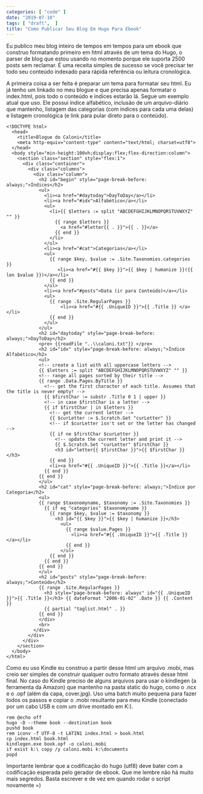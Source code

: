 ```yaml
---
categories: [ "code" ]
date: "2019-07-10"
tags: [ "draft",  ]
title: "Como Publicar Seu Blog Em Hugo Para Ebook"
---
```

Eu publico meu blog inteiro de tempos em tempos para um ebook que construo formatando primeiro em html através de um tema do Hugo, o parser de blog que estou usando no momento porque ele suporta 2500 posts sem reclamar. É uma receita simples de sucesso se você precisar ter todo seu conteúdo indexado para rápida referência ou leitura cronológica.

A primeira coisa a ser feita é preparar um tema para formatar seu html. Eu já tenho um linkado no meu blogue e que precisa apenas formatar o index.html, pois todo o conteúdo e índices estarão lá. Segue um exemplo atual que uso. Ele possui índice alfabético, inclusão de um arquivo-diário que mantenho, listagem das categorias (com índices para cada uma delas) e listagem cronológica (e link para pular direto para o conteúdo).

    <!DOCTYPE html>
      <head>
        <title>Blogue do Caloni</title>
        <meta http-equiv="content-type" content="text/html; charset=utf8">
      </head>
      <body style="min-height:100vh;display:flex;flex-direction:column">
        <section class="section" style="flex:1">
          <div class="container">
            <div class="columns">
              <div class="column">
                <h2 id="begin" style="page-break-before: always;">Índices</h2>
                <ul>
                  <li><a href="#daytoday">DayToDay</a></li>
                  <li><a href="#idx">Alfabético</a></li>
                  <ul>
                    <li>{{ $letters := split "ABCDEFGHIJKLMNOPQRSTUVWXYZ" "" }}
                      {{ range $letters }}
                        <a href="#letter{{ . }}">{{ . }}</a>
                      {{ end }}
                    </li>
                  </ul>
                  <li><a href="#cat">Categorias</a></li>
                  <ul>
                    {{ range $key, $value := .Site.Taxonomies.categories }}
    	               <li><a href="#{{ $key }}">{{ $key | humanize }}({{ len $value }})</a></li>
                    {{ end }}
                  </ul>
                  <li><a href="#posts">Data (ir para Conteúdo)</a></li>
                  <ul>
                    {{ range .Site.RegularPages }}
                        <li><a href="#{{ .UniqueID }}">{{ .Title }} </a></li>
                    {{ end }}
                  </ul>
                </ul>
                <h2 id="daytoday" style="page-break-before: always;">DayToDay</h2>
                <pre> {{readFile "..\\caloni.txt"}} </pre>
                <h2 id="idx" style="page-break-before: always;">Índice Alfabético</h2>
                <ul>
                <!-- create a list with all uppercase letters -->
                {{ $letters := split "ABCDEFGHIJKLMNOPQRSTUVWXYZ" "" }}
                <!-- range all pages sorted by their title -->
                {{ range .Data.Pages.ByTitle }}
                  <!-- get the first character of each title. Assumes that the title is never empty! -->
                  {{ $firstChar := substr .Title 0 1 | upper }}
                  <!-- in case $firstChar is a letter -->
                  {{ if $firstChar | in $letters }}
                    <!-- get the current letter -->
                    {{ $curLetter := $.Scratch.Get "curLetter" }}
                    <!-- if $curLetter isn't set or the letter has changed -->
                    {{ if ne $firstChar $curLetter }}
                      <!-- update the current letter and print it -->
                      {{ $.Scratch.Set "curLetter" $firstChar }}
                      <h3 id="letter{{ $firstChar }}">{{ $firstChar }}</h3>
                    {{ end }}
                    <li><a href="#{{ .UniqueID }}">{{ .Title }}</a></li>
                  {{ end }}
                {{ end }}
                </ul>
                <h2 id="cat" style="page-break-before: always;">Índice por Categoria</h2>
                <ul>
                {{ range $taxonomyname, $taxonomy := .Site.Taxonomies }}
                  {{ if eq "categories" $taxonomyname }}
                    {{ range $key, $value := $taxonomy }}
                      <h3 id="{{ $key }}">{{ $key | humanize }}</h3>
                        <ul>
                          {{ range $value.Pages }}
                            <li><a href="#{{ .UniqueID }}">{{ .Title }} </a></li>
                          {{ end }}
                        </ul>
                    {{ end }}
                  {{ end }}
                {{ end }}
                </ul>
                <h2 id="posts" style="page-break-before: always;">Conteúdo</h2>
                {{ range .Site.RegularPages }}
                  <h3 style="page-break-before: always" id="{{ .UniqueID }}">{{ .Title }}</h3> {{ dateFormat "2006-01-02" .Date }} {{ .Content }}
                  {{ partial "taglist.html" . }}
                {{ end }}
                </div>
                <br>
              </div>
            </div>
          </div>
        </section>
      </body>
    </html>

Como eu uso Kindle eu construo a partir desse html um arquivo .mobi, mas creio ser simples de construir qualquer outro formato através desse html final. No caso do Kindle preciso de alguns arquivos para usar o kindlegen (a ferramenta da Amazon) que mantenho na pasta static do hugo, como o .ncx e o .opf (além da capa, cover.jpg). Uso uma batch muito pequena para fazer todos os passos e copiar o .mobi resultante para meu Kindle (conectado por um cabo USB e com um drive montado em K:).

    rem @echo off
    hugo -D --theme book --destination book
    pushd book
    rem iconv -f UTF-8 -t LATIN1 index.html > book.html
    cp index.html book.html
    kindlegen.exe book.opf -o caloni.mobi
    if exist k:\ copy /y caloni.mobi k:\documents
    popd

Importante lembrar que a codificação do hugo (utf8) deve bater com a codificação esperada pelo gerador de ebook. Que me lembre não há muito mais segredos. Basta escrever e de vez em quando rodar o script novamente =)
